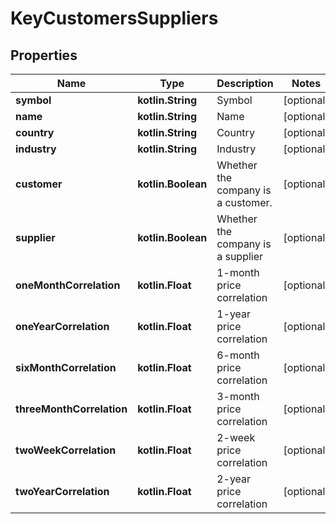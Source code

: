 
# KeyCustomersSuppliers

## Properties
Name | Type | Description | Notes
------------ | ------------- | ------------- | -------------
**symbol** | **kotlin.String** | Symbol |  [optional]
**name** | **kotlin.String** | Name |  [optional]
**country** | **kotlin.String** | Country |  [optional]
**industry** | **kotlin.String** | Industry |  [optional]
**customer** | **kotlin.Boolean** | Whether the company is a customer. |  [optional]
**supplier** | **kotlin.Boolean** | Whether the company is a supplier |  [optional]
**oneMonthCorrelation** | **kotlin.Float** | 1-month price correlation |  [optional]
**oneYearCorrelation** | **kotlin.Float** | 1-year price correlation |  [optional]
**sixMonthCorrelation** | **kotlin.Float** | 6-month price correlation |  [optional]
**threeMonthCorrelation** | **kotlin.Float** | 3-month price correlation |  [optional]
**twoWeekCorrelation** | **kotlin.Float** | 2-week price correlation |  [optional]
**twoYearCorrelation** | **kotlin.Float** | 2-year price correlation |  [optional]



